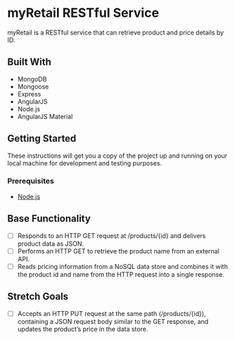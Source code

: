 # myRetail RESTful Service
myRetail is a RESTful service that can retrieve product and price details by ID.

## Built With
* MongoDB
* Mongoose
* Express
* AngularJS
* Node.js
* AngularJS Material

## Getting Started

These instructions will get you a copy of the project up and running on your local machine for development and testing purposes.

### Prerequisites

- [Node.js](https://nodejs.org/en/)

<!-- ### Installing -->

## Base Functionality
- [ ] Responds to an HTTP GET request at /products/{id} and delivers product data as JSON. 
- [ ] Performs an HTTP GET to retrieve the product name from an external API.
- [ ] Reads pricing information from a NoSQL data store and combines it with the product id and name from the HTTP request into a single response.

## Stretch Goals
- [ ] Accepts an HTTP PUT request at the same path (/products/{id}), containing a JSON request body similar to the GET response, and updates the product’s price in the data store.